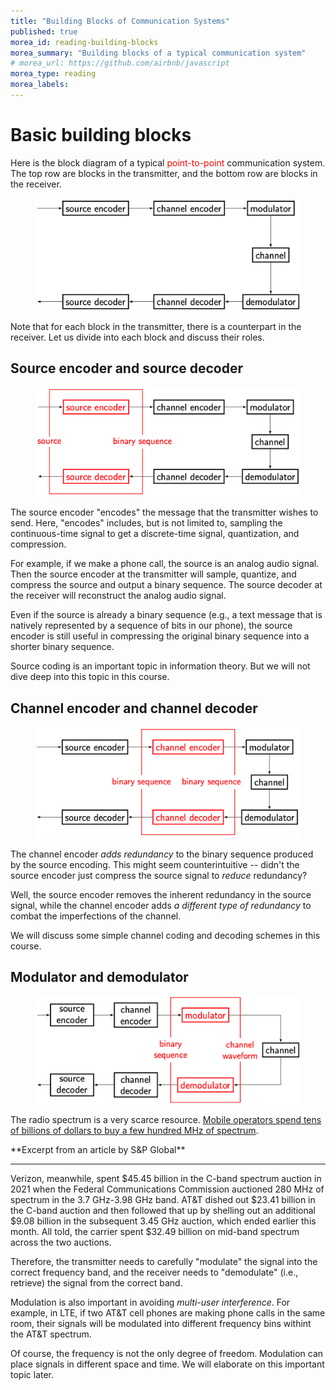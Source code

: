 ```yaml
---
title: "Building Blocks of Communication Systems"
published: true
morea_id: reading-building-blocks
morea_summary: "Building blocks of a typical communication system"
# morea_url: https://github.com/airbnb/javascript
morea_type: reading
morea_labels:
---
```


# Basic building blocks

Here is the block diagram of a typical <span style="color: red;">point-to-point</span> communication system. The top row are blocks in the transmitter, and the bottom row are blocks in the receiver.

<figure style="text-align: center;">
  <img src="02-building-blocks.png" alt="Building blocks of a typical communication system" width="500">
</figure>

Note that for each block in the transmitter, there is a counterpart in the receiver. Let us divide into each block and discuss their roles.

## Source encoder and source decoder

<figure style="text-align: center;">
  <img src="02-building-blocks-source-coding.png" alt="Source coding in a typical communication system" width="500">
</figure>

The source encoder "encodes" the message that the transmitter wishes to send. Here, "encodes" includes, but is not limited to, sampling the continuous-time signal to get a discrete-time signal, quantization, and compression.

For example, if we make a phone call, the source is an analog audio signal. Then the source encoder at the transmitter will sample, quantize, and compress the source and output a binary sequence. The source decoder at the receiver will reconstruct the analog audio signal.

Even if the source is already a binary sequence (e.g., a text message that is natively represented by a sequence of bits in our phone), the source encoder is still useful in compressing the original binary sequence into a shorter binary sequence.

Source coding is an important topic in information theory. But we will not dive deep into this topic in this course.

## Channel encoder and channel decoder

<figure style="text-align: center;">
  <img src="02-building-blocks-channel-coding.png" alt="Channel coding in a typical communication system" width="500">
</figure>

The channel encoder *adds redundancy* to the binary sequence produced by the source encoding. This might seem counterintuitive -- didn't the source encoder just compress the source signal to *reduce* redundancy?

Well, the source encoder removes the inherent redundancy in the source signal, while the channel encoder adds *a different type of redundancy* to combat the imperfections of the channel. 

We will discuss some simple channel coding and decoding schemes in this course.

## Modulator and demodulator

<figure style="text-align: center;">
  <img src="02-building-blocks-modulation.png" alt="Modulation in a typical communication system" width="500">
</figure>

The radio spectrum is a very scarce resource. [Mobile operators spend tens of billions of dollars to buy a few hundred MHz of spectrum](https://www.spglobal.com/marketintelligence/en/news-insights/latest-news-headlines/big-4-wireless-carriers-spent-100b-on-5g-spectrum-was-it-worth-it-68488095).

<div class="alert alert-info" role="alert" markdown="1">
<i class="fa-solid fa-circle-info fa-xl"></i> **Excerpt from an article by S&P Global**
<hr/>

Verizon, meanwhile, spent $45.45 billion in the C-band spectrum auction in 2021 when the Federal Communications Commission auctioned 280 MHz of spectrum in the 3.7 GHz-3.98 GHz band. AT&T dished out $23.41 billion in the C-band auction and then followed that up by shelling out an additional $9.08 billion in the subsequent 3.45 GHz auction, which ended earlier this month. All told, the carrier spent $32.49 billion on mid-band spectrum across the two auctions.
</div>

Therefore, the transmitter needs to carefully "modulate" the signal into the correct frequency band, and the receiver needs to "demodulate" (i.e., retrieve) the signal from the correct band.

Modulation is also important in avoiding *multi-user interference*. For example, in LTE, if two AT&T cell phones are making phone calls in the same room, their signals will be modulated into different frequency bins withint the AT&T spectrum.

Of course, the frequency is not the only degree of freedom. Modulation can place signals in different space and time. We will elaborate on this important topic later.

